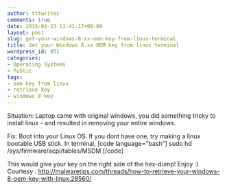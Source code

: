 ```yaml
---
author: tttwrites
comments: true
date: 2015-04-23 11:41:17+00:00
layout: post
slug: get-your-windows-8-xx-oem-key-from-linux-terminal
title: Get your Windows 8.xx OEM key from linux terminal
wordpress_id: 851
categories:
- Operating Systems
- Public
tags:
- oem key from linux
- retrieve key
- windows 8 key
---
```


Situation: 
Laptop came with original windows, you did something tricky to install linux - and resulted in removing your entire windows. 

Fix: 
Boot into your Linux OS. If you dont have one, try making a linux bootable USB stick. In terminal,
[code language="bash"] 
sudo hd /sys/firmware/acpi/tables/MSDM
[/code]

This would give your key on the right side of the hex-dump! Enjoy :) 
Courtesy : http://malwaretips.com/threads/how-to-retrieve-your-windows-8-oem-key-with-linux.28560/
